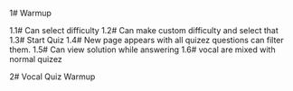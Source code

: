   <!-- BOARD Functions -->

1# Warmup

1.1# Can select difficulty
1.2# Can make custom difficulty and select that
1.3# Start Quiz
1.4# New page appears with all quizez questions can filter them.
1.5# Can view solution while answering
1.6# vocal are mixed with normal quizez

  <!-- Navgigation Options -->

2# Vocal Quiz Warmup


<!-- 725634 -->